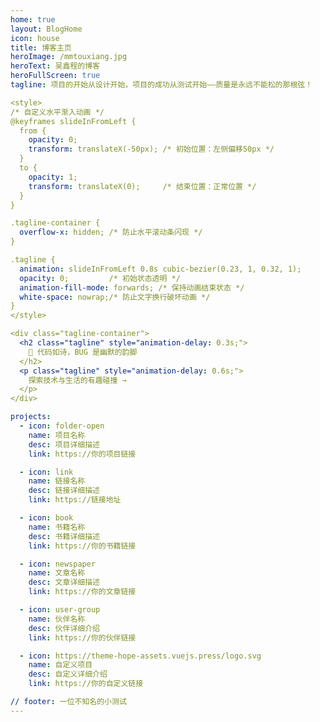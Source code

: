 ```yaml
---
home: true
layout: BlogHome
icon: house
title: 博客主页
heroImage: /mmtouxiang.jpg
heroText: 吴鑫程的博客
heroFullScreen: true
tagline: 项目的开始从设计开始，项目的成功从测试开始——质量是永远不能松的那根弦！

<style>
/* 自定义水平渐入动画 */
@keyframes slideInFromLeft {
  from {
    opacity: 0;
    transform: translateX(-50px); /* 初始位置：左侧偏移50px */
  }
  to {
    opacity: 1;
    transform: translateX(0);     /* 结束位置：正常位置 */
  }
}

.tagline-container {
  overflow-x: hidden; /* 防止水平滚动条闪现 */
}

.tagline {
  animation: slideInFromLeft 0.8s cubic-bezier(0.23, 1, 0.32, 1);
  opacity: 0;         /* 初始状态透明 */
  animation-fill-mode: forwards; /* 保持动画结束状态 */
  white-space: nowrap;/* 防止文字换行破坏动画 */
}
</style>

<div class="tagline-container">
  <h2 class="tagline" style="animation-delay: 0.3s;">
    🚀 代码如诗，BUG 是幽默的韵脚
  </h2>
  <p class="tagline" style="animation-delay: 0.6s;">
    探索技术与生活的有趣碰撞 → 
  </p>
</div>

projects:
  - icon: folder-open
    name: 项目名称
    desc: 项目详细描述
    link: https://你的项目链接

  - icon: link
    name: 链接名称
    desc: 链接详细描述
    link: https://链接地址

  - icon: book
    name: 书籍名称
    desc: 书籍详细描述
    link: https://你的书籍链接

  - icon: newspaper
    name: 文章名称
    desc: 文章详细描述
    link: https://你的文章链接

  - icon: user-group
    name: 伙伴名称
    desc: 伙伴详细介绍
    link: https://你的伙伴链接

  - icon: https://theme-hope-assets.vuejs.press/logo.svg
    name: 自定义项目
    desc: 自定义详细介绍
    link: https://你的自定义链接

// footer: 一位不知名的小测试
---
```

